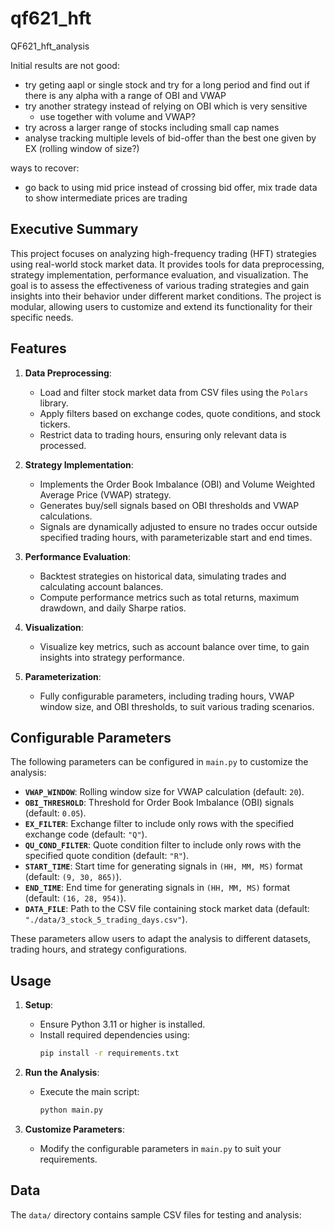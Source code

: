 # qf621_hft

QF621_hft_analysis

Initial results are not good:

- try geting aapl or single stock and try for a long period and find out if there is any alpha with a range of OBI and VWAP
- try another strategy instead of relying on OBI which is very sensitive
  - use together with volume and VWAP?
- try across a larger range of stocks including small cap names
- analyse tracking multiple levels of bid-offer than the best one given by EX (rolling window of size?)

ways to recover:

- go back to using mid price instead of crossing bid offer, mix trade data to show intermediate prices are trading

## Executive Summary

This project focuses on analyzing high-frequency trading (HFT) strategies using real-world stock market data. It provides tools for data preprocessing, strategy implementation, performance evaluation, and visualization. The goal is to assess the effectiveness of various trading strategies and gain insights into their behavior under different market conditions. The project is modular, allowing users to customize and extend its functionality for their specific needs.

## Features

1. **Data Preprocessing**:

   - Load and filter stock market data from CSV files using the `Polars` library.
   - Apply filters based on exchange codes, quote conditions, and stock tickers.
   - Restrict data to trading hours, ensuring only relevant data is processed.
2. **Strategy Implementation**:

   - Implements the Order Book Imbalance (OBI) and Volume Weighted Average Price (VWAP) strategy.
   - Generates buy/sell signals based on OBI thresholds and VWAP calculations.
   - Signals are dynamically adjusted to ensure no trades occur outside specified trading hours, with parameterizable start and end times.
3. **Performance Evaluation**:

   - Backtest strategies on historical data, simulating trades and calculating account balances.
   - Compute performance metrics such as total returns, maximum drawdown, and daily Sharpe ratios.
4. **Visualization**:

   - Visualize key metrics, such as account balance over time, to gain insights into strategy performance.
5. **Parameterization**:

   - Fully configurable parameters, including trading hours, VWAP window size, and OBI thresholds, to suit various trading scenarios.

## Configurable Parameters

The following parameters can be configured in `main.py` to customize the analysis:

- **`VWAP_WINDOW`**: Rolling window size for VWAP calculation (default: `20`).
- **`OBI_THRESHOLD`**: Threshold for Order Book Imbalance (OBI) signals (default: `0.05`).
- **`EX_FILTER`**: Exchange filter to include only rows with the specified exchange code (default: `"Q"`).
- **`QU_COND_FILTER`**: Quote condition filter to include only rows with the specified quote condition (default: `"R"`).
- **`START_TIME`**: Start time for generating signals in `(HH, MM, MS)` format (default: `(9, 30, 865)`).
- **`END_TIME`**: End time for generating signals in `(HH, MM, MS)` format (default: `(16, 28, 954)`).
- **`DATA_FILE`**: Path to the CSV file containing stock market data (default: `"./data/3_stock_5_trading_days.csv"`).

These parameters allow users to adapt the analysis to different datasets, trading hours, and strategy configurations.

## Usage

1. **Setup**:

   - Ensure Python 3.11 or higher is installed.
   - Install required dependencies using:
     ```bash
     pip install -r requirements.txt
     ```
2. **Run the Analysis**:

   - Execute the main script:
     ```bash
     python main.py
     ```
3. **Customize Parameters**:

   - Modify the configurable parameters in `main.py` to suit your requirements.

## Data

The `data/` directory contains sample CSV files for testing and analysis:
